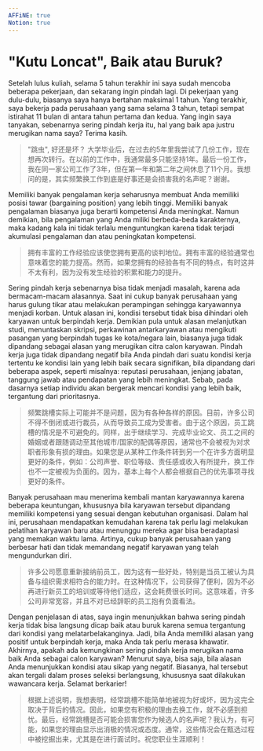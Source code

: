 ```yaml
---
AFFiNE: true
Notion: true
---
```


# "Kutu Loncat", Baik atau Buruk?

Setelah lulus kuliah, selama 5 tahun terakhir ini saya sudah mencoba beberapa pekerjaan, dan sekarang ingin pindah lagi. Di pekerjaan yang dulu-dulu, biasanya saya hanya bertahan maksimal 1 tahun. Yang terakhir, saya bekerja pada perusahaan yang sama selama 3 tahun, tetapi sempat istirahat 11 bulan di antara tahun pertama dan kedua. Yang ingin saya tanyakan, sebenarnya sering pindah kerja itu, hal yang baik apa justru merugikan nama saya? Terima kasih.

> "跳虫", 好还是坏？
> 大学毕业后，在过去的5年里我尝试了几份工作，现在想再次转行。在以前的工作中，我通常最多只能坚持1年。最后一份工作，我在同一家公司工作了3年，但在第一年和第二年之间休息了11个月。我想问的是，其实频繁换工作到底是好事还是会损害我的名声呢？谢谢。

Memiliki banyak pengalaman kerja seharusnya membuat Anda memiliki posisi tawar (bargaining position) yang lebih tinggi. Memiliki banyak pengalaman biasanya juga berarti kompetensi Anda meningkat. Namun demikian, bila pengalaman yang Anda miliki berbeda-beda karakternya, maka kadang kala ini tidak terlalu menguntungkan karena tidak terjadi akumulasi pengalaman dan atau peningkatan kompetensi.

> 拥有丰富的工作经验应该使您拥有更高的谈判地位。拥有丰富的经验通常也意味着您的能力提高。然而，如果您拥有的经验各有不同的特点，有时这并不太有利，因为没有发生经验的积累和能力的提升。

Sering pindah kerja sebenarnya bisa tidak menjadi masalah, karena ada bermacam-macam alasannya. Saat ini cukup banyak perusahaan yang harus gulung tikar atau melakukan perampingan sehingga karyawannya menjadi korban. Untuk alasan ini, kondisi tersebut tidak bisa dihindari oleh karyawan untuk berpindah kerja. Demikian pula untuk alasan melanjutkan studi, menuntaskan skripsi, perkawinan antarkaryawan atau mengikuti pasangan yang berpindah tugas ke kota/negara lain, biasanya juga tidak dipandang sebagai alasan yang merugikan citra calon karyawan. Pindah kerja juga tidak dipandang negatif bila Anda pindah dari suatu kondisi kerja tertentu ke kondisi lain yang lebih baik secara signifikan, bila dipandang dari beberapa aspek, seperti misalnya: reputasi perusahaan, jenjang jabatan, tanggung jawab atau pendapatan yang lebih meningkat. Sebab, pada dasarnya setiap individu akan bergerak mencari kondisi yang lebih baik, tergantung dari prioritasnya.

> 频繁跳槽实际上可能并不是问题，因为有各种各样的原因。目前，许多公司不得不倒闭或进行裁员，从而导致员工成为受害者。由于这个原因，员工跳槽的情况是不可避免的。同样，出于继续学习、完成毕业论文、员工之间的婚姻或者跟随调动至其他城市/国家的配偶等原因，通常也不会被视为对求职者形象有损的理由。如果您是从某种工作条件转到另一个在许多方面明显更好的条件，例如：公司声誉、职位等级、责任感或收入有所提升，换工作也不一定被视为负面的。因为，基本上每个人都会根据自己的优先事项寻找更好的条件。

Banyak perusahaan mau menerima kembali mantan karyawannya karena beberapa keuntungan, khususnya bila karyawan tersebut dipandang memiliki kompetensi yang sesuai dengan kebutuhan organisasi. Dalam hal ini, perusahaan mendapatkan kemudahan karena tak perlu lagi melakukan pelatihan karyawan baru atau menunggu mereka agar bisa beradaptasi yang memakan waktu lama. Artinya, cukup banyak perusahaan yang berbesar hati dan tidak memandang negatif karyawan yang telah mengundurkan diri.

> 许多公司愿意重新接纳前员工，因为这有一些好处，特别是当员工被认为具备与组织需求相符合的能力时。在这种情况下，公司获得了便利，因为不必再进行新员工的培训或等待他们适应，这会耗费很长时间。这意味着，许多公司非常宽容，并且不对已经辞职的员工抱有负面看法。

Dengan penjelasan di atas, saya ingin menunjukkan bahwa sering pindah kerja tidak bisa langsung dicap baik atau buruk karena semua tergantung dari kondisi yang melatarbelakanginya. Jadi, bila Anda memiliki alasan yang positif untuk berpindah kerja, maka Anda tak perlu merasa khawatir. Akhirnya, apakah ada kemungkinan sering pindah kerja merugikan nama baik Anda sebagai calon karyawan? Menurut saya, bisa saja, bila alasan Anda menunjukkan kondisi atau sikap yang negatif. Biasanya, hal tersebut akan tergali dalam proses seleksi berlangsung, khususnya saat dilakukan wawancara kerja. Selamat berkarier!

> 根据上述说明，我想表明，经常跳槽不能简单地被视为好或坏，因为这完全取决于背后的情况。因此，如果您有积极的理由去换工作，就不必感到担忧。最后，经常跳槽是否可能会损害您作为候选人的名声呢？我认为，有可能，如果您的理由显示出消极的情况或态度。通常，这些情况会在甄选过程中被挖掘出来，尤其是在进行面试时。祝您职业生涯顺利！
